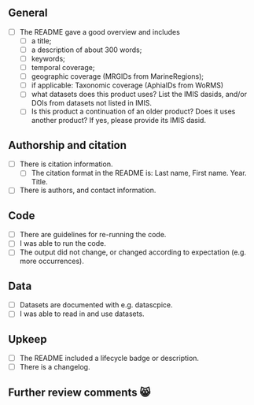 ## General

- [ ] The README gave a good overview and includes
    - [ ] a title;
    - [ ] a description of about 300 words;
    - [ ] keywords;
    - [ ] temporal coverage;
    - [ ] geographic coverage (MRGIDs from MarineRegions);
    - [ ] if applicable: Taxonomic coverage (AphiaIDs from WoRMS)
    - [ ] what datasets does this product uses? List the IMIS dasids, and/or DOIs from datasets not listed in IMIS.
   - [ ] Is this product a continuation of an older product? Does it uses another product? If yes, please provide its IMIS dasid.

## Authorship and citation

- [ ] There is citation information.
    - [ ] The citation format in the README is: Last name, First name. Year. Title.
- [ ] There is authors, and contact information.

## Code

- [ ] There are guidelines for re-running the code.
- [ ] I was able to run the code.
- [ ] The output did not change, or changed according to expectation (e.g. more occurrences).

## Data

- [ ] Datasets are documented with e.g. datascpice.
- [ ] I was able to read in and use datasets.

## Upkeep

- [ ] The README included a lifecycle badge or description.
- [ ] There is a changelog.
 
## Further review comments :smile_cat:
